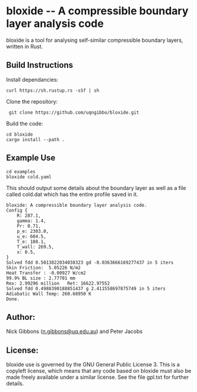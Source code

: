 # bloxide -- A compressible boundary layer analysis code

bloxide is a tool for analysing self-similar compressible boundary layers, written in Rust.

## Build Instructions
Install dependancies:

    curl https://sh.rustup.rs -sSf | sh

Clone the repository:

     git clone https://github.com/uqngibbo/bloxide.git

Build the code:

    cd bloxide
    cargo install --path .

## Example Use

    cd examples
    bloxide cold.yaml

This should output some details about the boundary layer as well as a file called cold.dat which has the entire profile saved in it.

    bloxide: A compressible boundary layer analysis code.
    Config {
        R: 287.1,
        gamma: 1.4,
        Pr: 0.71,
        p_e: 2303.0,
        u_e: 604.5,
        T_e: 108.1,
        T_wall: 269.5,
        x: 0.5,
    }
    Solved fdd 0.5013822034038323 gd -0.0363666169277437 in 5 iters
    Skin Friction:  5.05226 N/m2
    Heat Transfer : -0.00927 W/cm2
    99.9% BL size : 2.77701 mm
    Rex: 2.99296 million   Ret: 16622.97552
    Solved fdd 0.4988390188851437 g 2.411558697875749 in 5 iters
    Adiabatic Wall Temp: 260.68950 K
    Done.

## Author:
Nick Gibbons (n.gibbons@uq.edu.au) and Peter Jacobs

## License:
bloxide use is governed by the GNU General Public License 3. This is a copyleft license, which means that any code based on bloxide must also be made freely available under a similar license.
See the file gpl.txt for further details.
